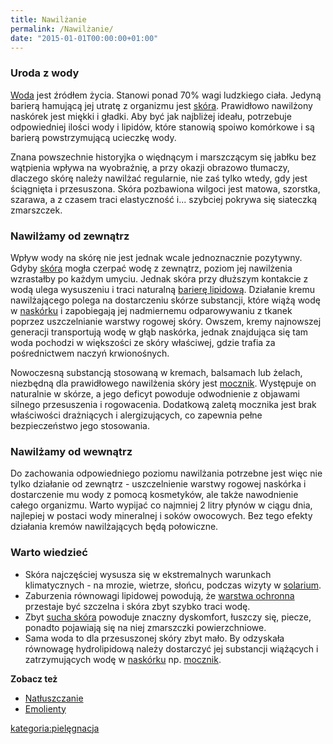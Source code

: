 ```yaml
---
title: Nawilżanie
permalink: /Nawilżanie/
date: "2015-01-01T00:00:00+01:00"
---
```


### Uroda z wody

[Woda](/atopedia/Woda "wikilink") jest źródłem życia. Stanowi ponad 70% wagi ludzkiego ciała. Jedyną barierą hamującą jej utratę z organizmu jest [skóra](/atopedia/skóra "wikilink"). Prawidłowo nawilżony naskórek jest miękki i gładki. Aby być jak najbliżej ideału, potrzebuje odpowiedniej ilości wody i lipidów, które stanowią spoiwo komórkowe i są barierą powstrzymującą ucieczkę wody.

Znana powszechnie historyjka o więdnącym i marszczącym się jabłku bez wątpienia wpływa na wyobraźnię, a przy okazji obrazowo tłumaczy, dlaczego skórę należy nawilżać regularnie, nie zaś tylko wtedy, gdy jest ściągnięta i przesuszona. Skóra pozbawiona wilgoci jest matowa, szorstka, szarawa, a z czasem traci elastyczność i... szybciej pokrywa się siateczką zmarszczek.

### Nawilżamy od zewnątrz

Wpływ wody na skórę nie jest jednak wcale jednoznacznie pozytywny. Gdyby [skóra](/atopedia/skóra "wikilink") mogła czerpać wodę z zewnątrz, poziom jej nawilżenia wzrastałby po każdym umyciu. Jednak skóra przy dłuższym kontakcie z wodą ulega wysuszeniu i traci naturalną [barierę lipidową](/atopedia/płaszcz_lipidowy "wikilink"). Działanie kremu nawilżającego polega na dostarczeniu skórze substancji, które wiążą wodę w [naskórku](/atopedia/naskórek "wikilink") i zapobiegają jej nadmiernemu odparowywaniu z tkanek poprzez uszczelnianie warstwy rogowej skóry. Owszem, kremy najnowszej generacji transportują wodę w głąb naskórka, jednak znajdująca się tam woda pochodzi w większości ze skóry właściwej, gdzie trafia za pośrednictwem naczyń krwionośnych.

Nowoczesną substancją stosowaną w kremach, balsamach lub żelach, niezbędną dla prawidłowego nawilżenia skóry jest [mocznik](/atopedia/mocznik "wikilink"). Występuje on naturalnie w skórze, a jego deficyt powoduje odwodnienie z objawami silnego przesuszenia i rogowacenia. Dodatkową zaletą mocznika jest brak właściwości drażniących i alergizujących, co zapewnia pełne bezpieczeństwo jego stosowania.

### Nawilżamy od wewnątrz

Do zachowania odpowiedniego poziomu nawilżania potrzebne jest więc nie tylko działanie od zewnątrz - uszczelnienie warstwy rogowej naskórka i dostarczenie mu wody z pomocą kosmetyków, ale także nawodnienie całego organizmu. Warto wypijać co najmniej 2 litry płynów w ciągu dnia, najlepiej w postaci wody mineralnej i soków owocowych. Bez tego efekty działania kremów nawilżających będą połowiczne.

### Warto wiedzieć

-   Skóra najczęściej wysusza się w ekstremalnych warunkach klimatycznych - na mrozie, wietrze, słońcu, podczas wizyty w [solarium](/atopedia/solarium "wikilink").
-   Zaburzenia równowagi lipidowej powodują, że [warstwa ochronna](/atopedia/płaszcz_lipidowy "wikilink") przestaje być szczelna i skóra zbyt szybko traci wodę.
-   Zbyt [sucha skóra](/atopedia/sucha_skóra "wikilink") powoduje znaczny dyskomfort, łuszczy się, piecze, ponadto pojawiają się na niej zmarszczki powierzchniowe.
-   Sama woda to dla przesuszonej skóry zbyt mało. By odzyskała równowagę hydrolipidową należy dostarczyć jej substancji wiążących i zatrzymujących wodę w [naskórku](/atopedia/naskórek "wikilink") np. [mocznik](/atopedia/mocznik "wikilink").

**Zobacz też**

-   [Natłuszczanie](/atopedia/Natłuszczanie "wikilink")
-   [Emolienty](/atopedia/Emolienty "wikilink")

[kategoria:pielęgnacja](/atopedia/kategoria:pielęgnacja "wikilink")